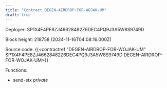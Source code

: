 ```yaml
---
title: "Contract DEGEN-AIRDROP-FOR-WOJAK-UM"
draft: true
---
```

Deployer: SP1X4F4PE8ZJ46628482Z6DEC4PQ9J3A5W8S9749D


 



Block height: 218758 (2024-11-16T04:08:16.000Z)

Source code: {{<contractref "DEGEN-AIRDROP-FOR-WOJAK-UM" SP1X4F4PE8ZJ46628482Z6DEC4PQ9J3A5W8S9749D DEGEN-AIRDROP-FOR-WOJAK-UM>}}

Functions:

* send-stx _private_
